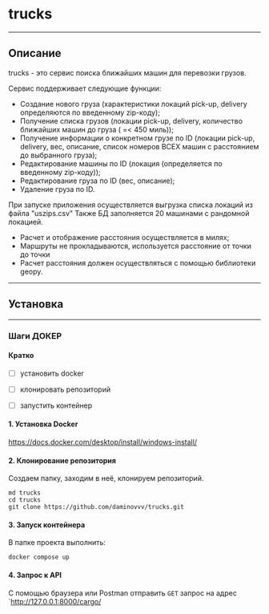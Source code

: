 # trucks
---
## Описание
trucks - это сервис поиска ближайших машин для перевозки грузов.

Сервис поддерживает следующие функции: 
- Создание нового груза (характеристики локаций pick-up, delivery определяются по введенному zip-коду);
- Получение списка грузов (локации pick-up, delivery, количество ближайших машин до груза ( =< 450 миль));
- Получение информации о конкретном грузе по ID (локации pick-up, delivery, вес, описание, список номеров ВСЕХ машин с расстоянием до выбранного груза);
- Редактирование машины по ID (локация (определяется по введенному zip-коду));
- Редактирование груза по ID (вес, описание);
- Удаление груза по ID.

При запуске приложения осуществляется выгрузка списка локаций из файла "uszips.csv"
Также БД заполняется 20 машинами с рандомной локацией.

- Расчет и отображение расстояния осуществляется в милях;
- Маршруты не прокладываются, используется расстояние от точки до точки
- Расчет расстояния должен осуществляться с помощью библиотеки geopy.



---
## Установка

---
### Шаги ДОКЕР
#### Кратко
- [ ] установить docker
- [ ] клонировать репозиторий
- [ ] запустить контейнер


#### 1. Установка Docker
https://docs.docker.com/desktop/install/windows-install/


#### 2. Клонирование репозитория
Создаем папку, заходим в неё, клонируем репозиторий.
```
md trucks
cd trucks
git clone https://github.com/daminovvv/trucks.git
```


#### 3. Запуск контейнера
В папке проекта выполнить:
```
docker compose up
```


#### 4. Запрос к API
С помощью браузера или Postman отправить `GET` запрос на адрес 
`http://127.0.0.1:8000/cargo/

